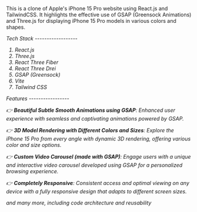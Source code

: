 This is a clone of Apple's iPhone 15 Pro website using React.js and TailwindCSS. It highlights the effective use of GSAP (Greensock Animations) and Three.js for displaying iPhone 15 Pro models in various colors and shapes.

<i>Tech Stack ------------------<i>
<ol>
    <li>React.js</li>
     <li>Three.js</li>
     <li>React Three Fiber</li>
     <li>React Three Drei</li>
     <li>GSAP (Greensock)</li>
     <li>Vite</li>
    <li>Tailwind CSS</li>
</ol>


<i>Features -----------------</i>

👉 **Beautiful Subtle Smooth Animations using GSAP**: Enhanced user experience with seamless and captivating animations powered by GSAP.

👉 **3D Model Rendering with Different Colors and Sizes**: Explore the iPhone 15 Pro from every angle with dynamic 3D rendering, offering various color and size options.

👉 **Custom Video Carousel (made with GSAP)**: Engage users with a unique and interactive video carousel developed using GSAP for a personalized browsing experience.

👉 **Completely Responsive**: Consistent access and optimal viewing on any device with a fully responsive design that adapts to different screen sizes.

and many more, including code architecture and reusability










